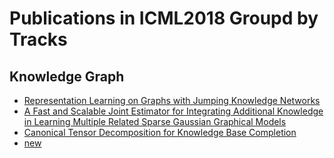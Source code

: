 # Publications in ICML2018 Groupd by Tracks
## Knowledge Graph
* [Representation Learning on Graphs with Jumping Knowledge Networks](./kcy_ICML2018/README.md)
* [A Fast and Scalable Joint Estimator for Integrating Additional Knowledge in Learning Multiple Related Sparse Gaussian Graphical Models](./bay_ICML20188/README.md)
* [Canonical Tensor Decomposition for Knowledge Base Completion](./tng_ICML2018/README.md)
* [new](./tng_ICML2018/README.md)
